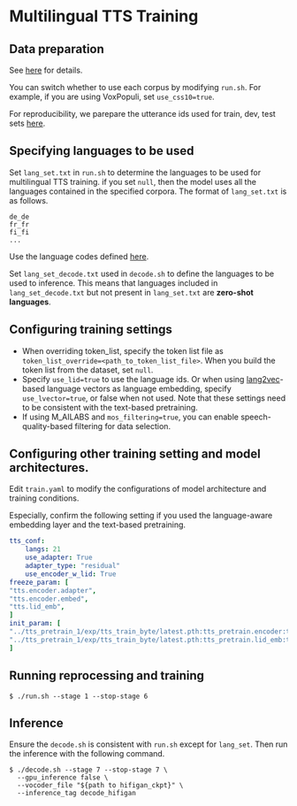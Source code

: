 # Multilingual TTS Training

## Data preparation
See [here](https://github.com/Takaaki-Saeki/zm-text-tts/blob/master/README.md) for details.

You can switch whether to use each corpus by modifying `run.sh`.
For example, if you are using VoxPopuli, set `use_css10=true`.

For reproducibility, we parepare the utterance ids used for train, dev, test sets [here](https://github.com/Takaaki-Saeki/zm-text-tts/tree/master/egs2/masmultts/uttids_paper).

## Specifying languages to be used
Set `lang_set.txt` in `run.sh` to determine the languages to be used for multilingual TTS training.
if you set `null`, then the model uses all the languages contained in the specified corpora.
The format of `lang_set.txt` is as follows.
```
de_de
fr_fr
fi_fi
...
```
Use the language codes defined [here](https://github.com/Takaaki-Saeki/zm-text-tts/blob/master/lang_table.md).

Set `lang_set_decode.txt` used in `decode.sh` to define the languages to be used to inference.
This means that languages included in `lang_set_decode.txt` but not present in `lang_set.txt` are **zero-shot languages**.

## Configuring training settings
- When overriding token_list, specify the token list file as `token_list_override=<path_to_token_list_file>`. When you build the token list from the dataset, set `null`.
- Specify `use_lid=true` to use the language ids. Or when using [lang2vec](https://github.com/antonisa/lang2vec)-based language vectors as language embedding, specify `use_lvector=true`, or false when not used. Note that these settings need to be consistent with the text-based pretraining.
- If using M_AILABS and `mos_filtering=true`, you can enable speech-quality-based filtering for data selection.

## Configuring other training setting and model architectures.
Edit `train.yaml` to modify the configurations of model architecture and training conditions.

Especially, confirm the following setting if you used the language-aware embedding layer and the text-based pretraining.
```yaml
tts_conf:
    langs: 21
    use_adapter: True
    adapter_type: "residual"
    use_encoder_w_lid: True
freeze_param: [
"tts.encoder.adapter",
"tts.encoder.embed",
"tts.lid_emb",
]
init_param: [
"../tts_pretrain_1/exp/tts_train_byte/latest.pth:tts_pretrain.encoder:tts.encoder",
"../tts_pretrain_1/exp/tts_train_byte/latest.pth:tts_pretrain.lid_emb:tts.lid_emb",
]
```

## Running reprocessing and training

```
$ ./run.sh --stage 1 --stop-stage 6
```

## Inference
Ensure the `decode.sh` is consistent with `run.sh` except for `lang_set`.
Then run the inference with the following command.
```
$ ./decode.sh --stage 7 --stop-stage 7 \
  --gpu_inference false \
  --vocoder_file "${path to hifigan_ckpt}" \
  --inference_tag decode_hifigan
```